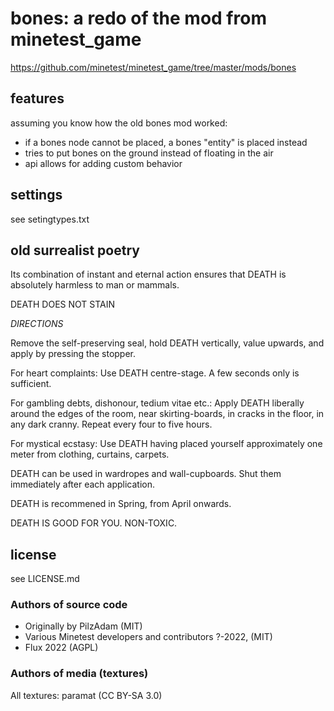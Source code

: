 # bones: a redo of the mod from minetest_game

https://github.com/minetest/minetest_game/tree/master/mods/bones

## features

assuming you know how the old bones mod worked:

* if a bones node cannot be placed, a bones "entity" is placed instead
* tries to put bones on the ground instead of floating in the air
* api allows for adding custom behavior

## settings

see setingtypes.txt

## old surrealist poetry

Its combination of instant and eternal action ensures that DEATH is absolutely harmless to man or mammals.

DEATH DOES NOT STAIN

*DIRECTIONS*

Remove the self-preserving seal, hold DEATH vertically, value upwards, and apply by pressing the stopper.

For heart complaints: Use DEATH centre-stage. A few seconds only is sufficient.

For gambling debts, dishonour, tedium vitae etc.: Apply DEATH liberally around the edges of the room, near skirting-boards, in cracks in the floor, in any dark cranny. Repeat every four to five hours.

For mystical ecstasy: Use DEATH having placed yourself approximately one meter from clothing, curtains, carpets.

DEATH can be used in wardropes and wall-cupboards. Shut them immediately after each application.

DEATH is recommened in Spring, from April onwards.

DEATH IS GOOD FOR YOU. NON-TOXIC.

## license

see LICENSE.md

### Authors of source code
* Originally by PilzAdam (MIT)
* Various Minetest developers and contributors ?-2022, (MIT)
* Flux 2022 (AGPL)

### Authors of media (textures)
All textures: paramat (CC BY-SA 3.0)

